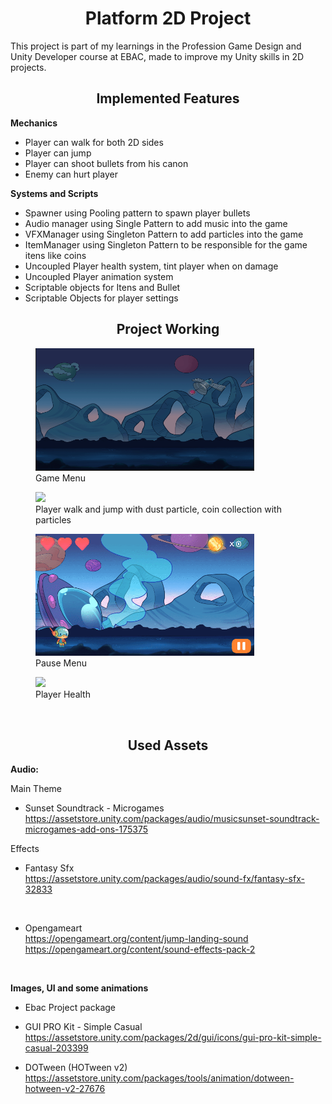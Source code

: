 **<h1 align="center"> Platform 2D Project </h1>**

This project is part of my learnings in the Profession Game Design and Unity Developer course at EBAC, made to improve my Unity skills in 2D projects.

**<h2 align="center">Implemented Features</h2>**

**Mechanics**
* Player can walk for both 2D sides
* Player can jump
* Player can shoot bullets from his canon
* Enemy can hurt player


**Systems and Scripts**
* Spawner using Pooling pattern to spawn player bullets
* Audio manager using Single Pattern to add music into the game
* VFXManager using Singleton Pattern to add particles into the game
* ItemManager using Singleton Pattern to be responsible for the game itens like coins
* Uncoupled Player health system, tint player when on damage
* Uncoupled Player animation system
* Scriptable objects for Itens and Bullet
* Scriptable Objects for player settings

</p>

**<h2 align="center">Project Working</h2>**

<figure>
  <img src="2D Platform\Assets\ImageVideo\Menu.gif" width="350">
  <figcaption>Game Menu</figcaption>
</figure>

<figure>
 <img src="2D Platform\Assets\ImageVideo\Walk.gif" width="350"> <figcaption>Player walk and jump with dust particle, coin collection with particles</figcaption>
</figure>

<figure>
 <img src="2D Platform\Assets\ImageVideo\Pause.gif" width="350">
<figcaption>Pause Menu</figcaption>
</figure>

<figure>
 <img src="2D Platform\Assets\ImageVideo\Enemy.gif" width="350"> 
<figcaption>Player Health</figcaption>
</figure>

<br>

**<h2 align="center">Used Assets </h2>**


**Audio:**

Main Theme
* Sunset Soundtrack - Microgames  
https://assetstore.unity.com/packages/audio/musicsunset-soundtrack-microgames-add-ons-175375


Effects
* Fantasy Sfx </br>
https://assetstore.unity.com/packages/audio/sound-fx/fantasy-sfx-32833
</br>

* Opengameart </br>
https://opengameart.org/content/jump-landing-sound
https://opengameart.org/content/sound-effects-pack-2

</br>

**Images, UI and some animations**
* Ebac Project package

* GUI PRO Kit - Simple Casual </br>
https://assetstore.unity.com/packages/2d/gui/icons/gui-pro-kit-simple-casual-203399

* DOTween (HOTween v2) </br>
https://assetstore.unity.com/packages/tools/animation/dotween-hotween-v2-27676







